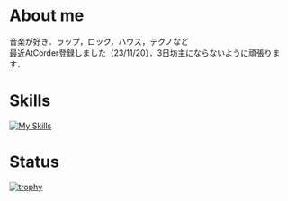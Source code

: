# About me
音楽が好き．ラップ，ロック，ハウス，テクノなど  
最近AtCorder登録しました（23/11/20）．3日坊主にならないように頑張ります．

#  Skills
[![My Skills](https://skillicons.dev/icons?i=cs,cpp,py&perline=3)](https://skillicons.dev)

#  Status
[![trophy](https://github-profile-trophy.vercel.app/?username=emokids&theme=onedark)](https://github.com/ryo-ma/github-profile-trophy)

